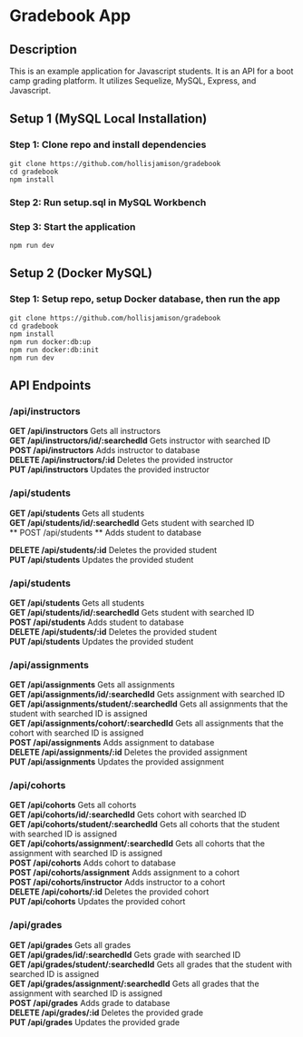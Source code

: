 
# Gradebook App

## Description

This is an example application for Javascript students. It is an API for a boot camp grading platform. It utilizes Sequelize, MySQL, Express, and Javascript.

## Setup 1 (MySQL Local Installation)
### Step 1: Clone repo and install dependencies
    git clone https://github.com/hollisjamison/gradebook
    cd gradebook
    npm install
### Step 2: Run setup.sql in MySQL Workbench
### Step 3: Start the application
    npm run dev

## Setup 2 (Docker MySQL)
### Step 1: Setup repo, setup Docker database, then run the app
    git clone https://github.com/hollisjamison/gradebook
    cd gradebook
    npm install
    npm run docker:db:up
    npm run docker:db:init
    npm run dev

## API Endpoints
### /api/instructors
**GET /api/instructors**
Gets all instructors
<br />
**GET /api/instructors/id/:searchedId**
Gets instructor with searched ID
<br />
**POST /api/instructors**
Adds instructor to database
<br />
**DELETE /api/instructors/:id**
Deletes the provided instructor
<br />
**PUT /api/instructors**
Updates the provided instructor
<br />
### /api/students
**GET /api/students**
Gets all students
<br />
**GET /api/students/id/:searchedId**
Gets student with searched ID
<br />
** POST /api/students **
Adds student to database

**DELETE /api/students/:id**
Deletes the provided student
<br />
**PUT /api/students**
Updates the provided student
<br />
### /api/students
**GET /api/students**
Gets all students
<br />
**GET /api/students/id/:searchedId**
Gets student with searched ID
<br />
**POST /api/students**
Adds student to database
<br />
**DELETE /api/students/:id**
Deletes the provided student
<br />
**PUT /api/students**
Updates the provided student
<br />
### /api/assignments
**GET /api/assignments**
Gets all assignments
<br />
**GET /api/assignments/id/:searchedId**
Gets assignment with searched ID
<br />
**GET /api/assignments/student/:searchedId**
Gets all assignments that the student with searched ID is assigned
<br />
**GET /api/assignments/cohort/:searchedId**
Gets all assignments that the cohort with searched ID is assigned
<br />
**POST /api/assignments**
Adds assignment to database
<br />
**DELETE /api/assignments/:id**
Deletes the provided assignment
<br />
**PUT /api/assignments**
Updates the provided assignment
<br />
### /api/cohorts
**GET /api/cohorts**
Gets all cohorts
<br />
**GET /api/cohorts/id/:searchedId**
Gets cohort with searched ID
<br />
**GET /api/cohorts/student/:searchedId**
Gets all cohorts that the student with searched ID is assigned
<br />
**GET /api/cohorts/assignment/:searchedId**
Gets all cohorts that the assignment with searched ID is assigned
<br />
**POST /api/cohorts**
Adds cohort to database
<br />
**POST /api/cohorts/assignment**
Adds assignment to a cohort
<br />
**POST /api/cohorts/instructor**
Adds instructor to a cohort
<br />
**DELETE /api/cohorts/:id**
Deletes the provided cohort
<br />
**PUT /api/cohorts**
Updates the provided cohort
<br />
### /api/grades
**GET /api/grades**
Gets all grades
<br />
**GET /api/grades/id/:searchedId**
Gets grade with searched ID
<br />
**GET /api/grades/student/:searchedId**
Gets all grades that the student with searched ID is assigned
<br />
**GET /api/grades/assignment/:searchedId**
Gets all grades that the assignment with searched ID is assigned
<br />
**POST /api/grades**
Adds grade to database
<br />
**DELETE /api/grades/:id**
Deletes the provided grade
<br />
**PUT /api/grades**
Updates the provided grade

